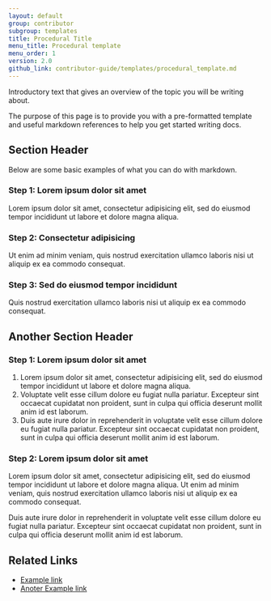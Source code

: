 ```yaml
---
layout: default
group: contributor
subgroup: templates
title: Procedural Title
menu_title: Procedural template
menu_order: 1
version: 2.0
github_link: contributor-guide/templates/procedural_template.md
---
```


Introductory text that gives an overview of the topic you will be writing about.

The purpose of this page is to provide you with a pre-formatted template and useful markdown references to help you get started writing docs.

## Section Header

Below are some basic examples of what you can do with markdown.


### Step 1: Lorem ipsum dolor sit amet

Lorem ipsum dolor sit amet, consectetur adipisicing elit, sed do eiusmod tempor incididunt ut labore et dolore magna aliqua.


### Step 2: Consectetur adipisicing

Ut enim ad minim veniam, quis nostrud exercitation ullamco laboris nisi ut aliquip ex ea commodo consequat.


### Step 3: Sed do eiusmod tempor incididunt

Quis nostrud exercitation ullamco laboris nisi ut aliquip ex ea commodo consequat.



## Another Section Header

### Step 1: Lorem ipsum dolor sit amet

1. Lorem ipsum dolor sit amet, consectetur adipisicing elit, sed do eiusmod tempor incididunt ut labore et dolore magna aliqua.
2. Voluptate velit esse cillum dolore eu fugiat nulla pariatur. Excepteur sint occaecat cupidatat non proident, sunt in culpa qui officia deserunt mollit anim id est laborum.
3. Duis aute irure dolor in reprehenderit in voluptate velit esse cillum dolore eu fugiat nulla pariatur. Excepteur sint occaecat cupidatat non proident, sunt in culpa qui officia deserunt mollit anim id est laborum.


### Step 2: Lorem ipsum dolor sit amet

Lorem ipsum dolor sit amet, consectetur adipisicing elit, sed do eiusmod tempor incididunt ut labore et dolore magna aliqua. Ut enim ad minim veniam, quis nostrud exercitation ullamco laboris nisi ut aliquip ex ea commodo consequat.

Duis aute irure dolor in reprehenderit in voluptate velit esse cillum dolore eu fugiat nulla pariatur. Excepteur sint occaecat cupidatat non proident, sunt in culpa qui officia deserunt mollit anim id est laborum.


## Related Links

* [Example link](http://devdocs.magento.com/)
* [Anoter Example link](http://example.com/)
